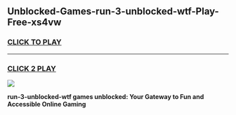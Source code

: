 
## Unblocked-Games-run-3-unblocked-wtf-Play-Free-xs4vw
<h3>
<a href="https://premium76.site?title=run-3-unblocked-wtf&ref=21A">CLICK TO PLAY</a></h3>
<hr>

<h3>
<a href="https://premium76.site?title=run-3-unblocked-wtf&ref=21A">CLICK 2 PLAY</a>
  
</h3>

<a href="https://premium76.site?title=run-3-unblocked-wtf&ref=21A"><img src="https://clearcache.store/games.png"></a>


**run-3-unblocked-wtf games unblocked: Your Gateway to Fun and Accessible Online Gaming**
